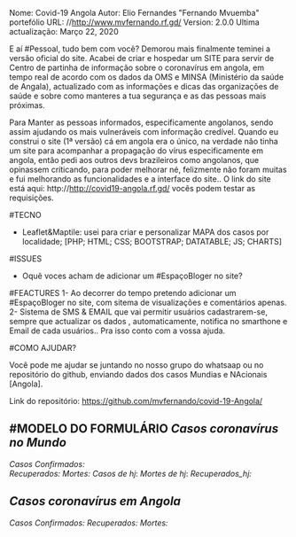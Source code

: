 Nome: Covid-19 Angola
Autor: Elio Fernandes "Fernando Mvuemba"
portefólio URL: //http://www.mvfernando.rf.gd/
Version: 2.0.0
Ultima actualização: Março 22, 2020

E aí #Pessoal, tudo bem com você? Demorou mais finalmente teminei a versão oficial do site. 
Acabei de criar e hospedar um SITE para servir de Centro de partinha de informação sobre o coronavírus em angola, em tempo real de acordo com os dados da OMS e MINSA (Ministério da saúde de Angala), actualizado com as informações e dicas das organizações de saúde e sobre como manteres a tua segurança e as das pessoas mais próximas.

Para Manter as pessoas informados, especificamente angolanos, sendo assim ajudando os mais vulneráveis com informação credível.
Quando eu construi o site (1ª versão) cá em angola era o único, na verdade não tinha um site para acompanhar a propagação do vírus especificamente em angola, então pedi aos outros devs brazileiros como angolanos, que opinassem críticando, para poder melhorar né, felizmente não foram muitas e fui melhorando as funcionalidades e a interface do site..
O link do site está aqui: http://http://covid19-angola.rf.gd/ vocês podem testar as requisições. 

#TECNO
- Leaflet&Maptile: usei para criar e personalizar MAPA dos casos por localidade;
[PHP; HTML; CSS; BOOTSTRAP; DATATABLE; JS; CHARTS]

#ISSUES
- Oquê voces acham de adicionar um #EspaçoBloger no site?

#FEACTURES
1- Ao decorrer do tempo pretendo adicionar um #EspaçoBloger no site, com sitema de visualizações e comentários apenas.
2- Sistema de SMS & EMAIL que vai permitir usuários cadastrarem-se, sempre que actualizar os dados , automaticamente, notifica no smarthone e Email de cada usuários.. Pra isso conto com a vossa ajuda.

#COMO AJUDAR?

Você pode me ajudar se juntando no nosso grupo do whatsaap ou no repositório do github, enviando dados dos casos Mundias e NAcionais [Angola].

Link do repositório: https://github.com/mvfernando/covid-19-Angola/

#MODELO DO FORMULÁRIO 
*Casos coronavírus no Mundo* 
--------------------------------------- 
*Casos Confirmados:*  
*Recuperados:* 
*Mortes:*
*Casos de hj*:
*Mortes de hj*:
*Recuperados_hj:* 

*Casos coronavírus em Angola* 
--------------------------------------- 
*Casos Confirmados:* 
*Recuperados:* 
*Mortes:*
 
